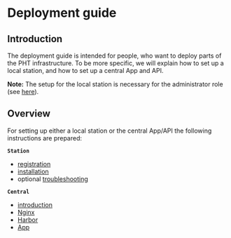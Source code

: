 # Deployment guide

## Introduction
The deployment guide is intended for people, who want to deploy parts of the PHT infrastructure.
To be more specific, we will explain how to set up a local station, and how to set up a central
App and API.

**Note:** The setup for the local station is necessary for the administrator role (see [here](/guide/deployment/station-registration)).

## Overview
For setting up either a local station or the central App/API the following instructions are prepared:

**``Station``**
- [registration](/guide/deployment/station-registration)
- [installation](/guide/deployment/station-installation)
- optional [troubleshooting](/guide/deployment/station-troubleshooting)

**`Central`**
- [introduction](/guide/deployment/central-introduction)
- [Nginx](/guide/deployment/central-nginx)
- [Harbor](/guide/deployment/central-harbor)
- [App](/guide/deployment/central-app)
